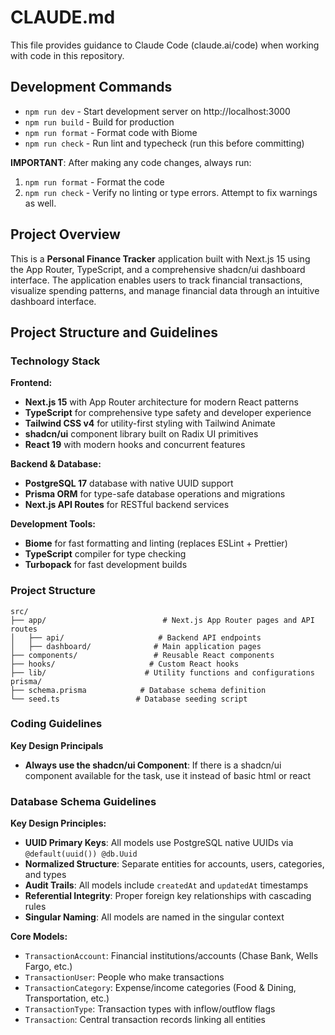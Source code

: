 # CLAUDE.md

This file provides guidance to Claude Code (claude.ai/code) when working with code in this repository.

## Development Commands

- `npm run dev` - Start development server on http://localhost:3000
- `npm run build` - Build for production
- `npm run format` - Format code with Biome
- `npm run check` - Run lint and typecheck (run this before committing)

**IMPORTANT**: After making any code changes, always run:
1. `npm run format` - Format the code
2. `npm run check` - Verify no linting or type errors. Attempt to fix warnings as well.

## Project Overview

This is a **Personal Finance Tracker** application built with Next.js 15 using the App Router, TypeScript, and a comprehensive shadcn/ui dashboard interface. The application enables users to track financial transactions, visualize spending patterns, and manage financial data through an intuitive dashboard interface.

## Project Structure and Guidelines

### Technology Stack

**Frontend:**
- **Next.js 15** with App Router architecture for modern React patterns
- **TypeScript** for comprehensive type safety and developer experience
- **Tailwind CSS v4** for utility-first styling with Tailwind Animate
- **shadcn/ui** component library built on Radix UI primitives
- **React 19** with modern hooks and concurrent features

**Backend & Database:**
- **PostgreSQL 17** database with native UUID support
- **Prisma ORM** for type-safe database operations and migrations
- **Next.js API Routes** for RESTful backend services

**Development Tools:**
- **Biome** for fast formatting and linting (replaces ESLint + Prettier)
- **TypeScript** compiler for type checking
- **Turbopack** for fast development builds

### Project Structure

```
src/
├── app/                          # Next.js App Router pages and API routes
│   ├── api/                     # Backend API endpoints
│   ├── dashboard/              # Main application pages
├── components/                 # Reusable React components
├── hooks/                     # Custom React hooks
├── lib/                      # Utility functions and configurations
prisma/
├── schema.prisma            # Database schema definition
└── seed.ts                 # Database seeding script
```

### Coding Guidelines

**Key Design Principals**
- **Always use the shadcn/ui Component**: If there is a shadcn/ui component available for the task, use it instead of basic html or react

### Database Schema Guidelines

**Key Design Principles:**
- **UUID Primary Keys**: All models use PostgreSQL native UUIDs via `@default(uuid()) @db.Uuid`
- **Normalized Structure**: Separate entities for accounts, users, categories, and types
- **Audit Trails**: All models include `createdAt` and `updatedAt` timestamps
- **Referential Integrity**: Proper foreign key relationships with cascading rules
- **Singular Naming**: All models are named in the singular context

**Core Models:**
- `TransactionAccount`: Financial institutions/accounts (Chase Bank, Wells Fargo, etc.)
- `TransactionUser`: People who make transactions
- `TransactionCategory`: Expense/income categories (Food & Dining, Transportation, etc.)
- `TransactionType`: Transaction types with inflow/outflow flags
- `Transaction`: Central transaction records linking all entities